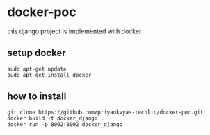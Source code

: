 # docker-poc
this django project is implemented with docker 

## setup docker
```
sudo apt-get update
sudo apt-get install docker
```
## how to install
```
git clone https://github.com/priyankvyas-tecblic/docker-poc.git
docker build -t docker_django .
docker run -p 8002:8002 docker_django
```
